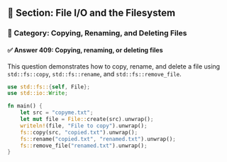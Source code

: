 ## 📘 Section: File I/O and the Filesystem  
### 🔹 Category: Copying, Renaming, and Deleting Files  
#### ✅ Answer 409: Copying, renaming, or deleting files

This question demonstrates how to copy, rename, and delete a file using `std::fs::copy`, `std::fs::rename`, and `std::fs::remove_file`.

```rust
use std::fs::{self, File};
use std::io::Write;

fn main() {
    let src = "copyme.txt";
    let mut file = File::create(src).unwrap();
    writeln!(file, "File to copy").unwrap();
    fs::copy(src, "copied.txt").unwrap();
    fs::rename("copied.txt", "renamed.txt").unwrap();
    fs::remove_file("renamed.txt").unwrap();
}
```
